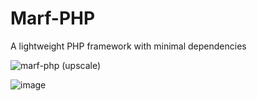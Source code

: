 <h1>Marf-PHP</h1>

<p>A lightweight PHP framework with minimal dependencies</p>

![marf-php (upscale)](https://github.com/user-attachments/assets/e37c56af-acbf-4146-b19d-b623b6436418)

![image](https://github.com/user-attachments/assets/3abe0b8f-c0a4-47c2-a8be-10b3345ae971)
